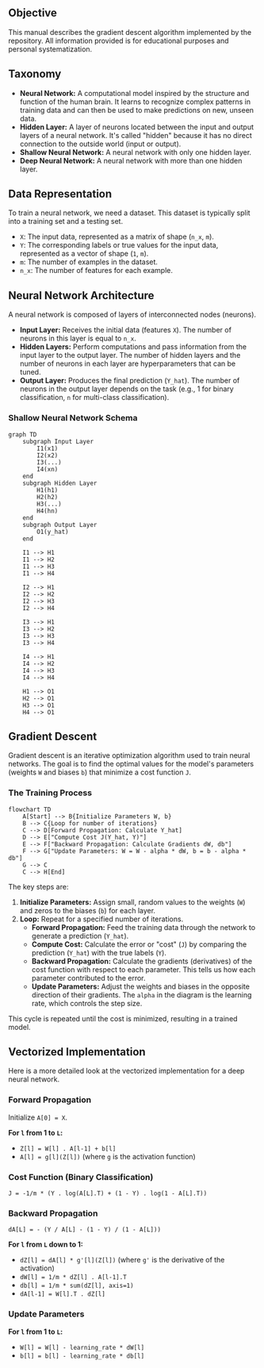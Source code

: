 ## Objective

This manual describes the gradient descent algorithm implemented by the repository. All information provided is for educational purposes and personal systematization.

## Taxonomy

*   **Neural Network:** A computational model inspired by the structure and function of the human brain. It learns to recognize complex patterns in training data and can then be used to make predictions on new, unseen data.
*   **Hidden Layer:** A layer of neurons located between the input and output layers of a neural network. It's called "hidden" because it has no direct connection to the outside world (input or output).
*   **Shallow Neural Network:** A neural network with only one hidden layer.
*   **Deep Neural Network:** A neural network with more than one hidden layer.

## Data Representation

To train a neural network, we need a dataset. This dataset is typically split into a training set and a testing set.

*   `X`: The input data, represented as a matrix of shape (`n_x`, `m`).
*   `Y`: The corresponding labels or true values for the input data, represented as a vector of shape (`1`, `m`).
*   `m`: The number of examples in the dataset.
*   `n_x`: The number of features for each example.

## Neural Network Architecture

A neural network is composed of layers of interconnected nodes (neurons).

*   **Input Layer:** Receives the initial data (features `X`). The number of neurons in this layer is equal to `n_x`.
*   **Hidden Layers:** Perform computations and pass information from the input layer to the output layer. The number of hidden layers and the number of neurons in each layer are hyperparameters that can be tuned.
*   **Output Layer:** Produces the final prediction (`Y_hat`). The number of neurons in the output layer depends on the task (e.g., 1 for binary classification, `n` for multi-class classification).

### Shallow Neural Network Schema

```mermaid
graph TD
    subgraph Input Layer
        I1(x1)
        I2(x2)
        I3(...)
        I4(xn)
    end
    subgraph Hidden Layer
        H1(h1)
        H2(h2)
        H3(...)
        H4(hn)
    end
    subgraph Output Layer
        O1(y_hat)
    end

    I1 --> H1
    I1 --> H2
    I1 --> H3
    I1 --> H4

    I2 --> H1
    I2 --> H2
    I2 --> H3
    I2 --> H4

    I3 --> H1
    I3 --> H2
    I3 --> H3
    I3 --> H4

    I4 --> H1
    I4 --> H2
    I4 --> H3
    I4 --> H4

    H1 --> O1
    H2 --> O1
    H3 --> O1
    H4 --> O1
```

## Gradient Descent

Gradient descent is an iterative optimization algorithm used to train neural networks. The goal is to find the optimal values for the model's parameters (weights `W` and biases `b`) that minimize a cost function `J`.

### The Training Process

```mermaid
flowchart TD
    A[Start] --> B{Initialize Parameters W, b}
    B --> C{Loop for number of iterations}
    C --> D[Forward Propagation: Calculate Y_hat]
    D --> E["Compute Cost J(Y_hat, Y)"]
    E --> F["Backward Propagation: Calculate Gradients dW, db"]
    F --> G["Update Parameters: W = W - alpha * dW, b = b - alpha * db"]
    G --> C
    C --> H[End]
```

The key steps are:

1.  **Initialize Parameters:** Assign small, random values to the weights (`W`) and zeros to the biases (`b`) for each layer.
2.  **Loop:** Repeat for a specified number of iterations.
    *   **Forward Propagation:** Feed the training data through the network to generate a prediction (`Y_hat`).
    *   **Compute Cost:** Calculate the error or "cost" (`J`) by comparing the prediction (`Y_hat`) with the true labels (`Y`).
    *   **Backward Propagation:** Calculate the gradients (derivatives) of the cost function with respect to each parameter. This tells us how each parameter contributed to the error.
    *   **Update Parameters:** Adjust the weights and biases in the opposite direction of their gradients. The `alpha` in the diagram is the learning rate, which controls the step size.

This cycle is repeated until the cost is minimized, resulting in a trained model.

## Vectorized Implementation

Here is a more detailed look at the vectorized implementation for a deep neural network.

### Forward Propagation
Initialize `A[0] = X`.

**For `l` from 1 to `L`:**
*   `Z[l] = W[l] . A[l-1] + b[l]`
*   `A[l] = g[l](Z[l])` (where `g` is the activation function)

### Cost Function (Binary Classification)
`J = -1/m * (Y . log(A[L].T) + (1 - Y) . log(1 - A[L].T))`

### Backward Propagation
`dA[L] = - (Y / A[L] - (1 - Y) / (1 - A[L]))`

**For `l` from `L` down to 1:**
*   `dZ[l] = dA[l] * g'[l](Z[l])` (where `g'` is the derivative of the activation)
*   `dW[l] = 1/m * dZ[l] . A[l-1].T`
*   `db[l] = 1/m * sum(dZ[l], axis=1)`
*   `dA[l-1] = W[l].T . dZ[l]`

### Update Parameters
**For `l` from 1 to `L`:**
*   `W[l] = W[l] - learning_rate * dW[l]`
*   `b[l] = b[l] - learning_rate * db[l]`
